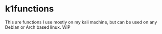 # k1functions
This are functions I use mostly on my kali machine, but can be used on any Debian or Arch based linux. WIP
